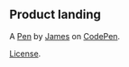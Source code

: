 Product landing
---------------


A [Pen](https://codepen.io/Orangewood/pen/oKoLbJ) by [James](https://codepen.io/Orangewood) on [CodePen](https://codepen.io).

[License](https://codepen.io/Orangewood/pen/oKoLbJ/license).